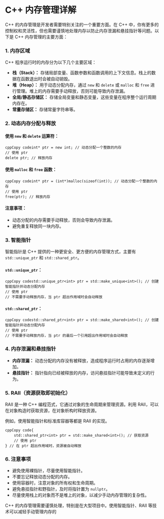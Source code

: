 # C++ 内存管理详解

C++ 的内存管理是开发者需要特别关注的一个重要方面。在 C++ 中，你有更多的控制权和灵活性，但也需要谨慎地处理内存以防止内存泄漏和悬挂指针等问题。以下是 C++ 内存管理的主要方面：

### 1. **内存区域**

C++ 程序运行时的内存分为以下几个主要区域：

- **栈（Stack）：** 存储局部变量、函数参数和函数调用的上下文信息。栈上的数据在函数退出时会被自动销毁。
- **堆（Heap）：** 用于动态分配内存，通过 `new` 和 `delete` 或 `malloc` 和 `free` 进行管理。堆上的内存需要手动释放，否则可能导致内存泄漏。
- **全局/静态存储区：** 存储全局变量和静态变量，这些变量在程序整个运行周期内存在。
- **常量存储区：** 存储常量字符串等。

### 2. **动态内存分配与释放**

#### 使用 `new` 和 `delete` 运算符：

```shell
cppCopy codeint* ptr = new int; // 动态分配一个整数的内存
// 使用 ptr
delete ptr; // 释放内存
```

#### 使用 `malloc` 和 `free` 函数：

```shell
cppCopy codeint* ptr = (int*)malloc(sizeof(int)); // 动态分配一个整数的内存
// 使用 ptr
free(ptr); // 释放内存
```

#### 注意事项：

- 动态分配的内存需要手动释放，否则会导致内存泄漏。
- 避免重复释放同一块内存。

### 3. **智能指针**

智能指针是 C++ 提供的一种更安全、更方便的内存管理方式，主要有 `std::unique_ptr` 和 `std::shared_ptr`。

#### `std::unique_ptr`：

```shell
cppCopy codestd::unique_ptr<int> ptr = std::make_unique<int>(); // 创建智能指针并动态分配内存
// 使用 ptr
// 不需要手动释放内存，当 ptr 超出作用域时会自动释放
```

#### `std::shared_ptr`：

```shell
cppCopy codestd::shared_ptr<int> ptr = std::make_shared<int>(); // 创建智能指针并动态分配内存
// 使用 ptr
// 不需要手动释放内存，当 ptr 的最后一个引用超出作用域时会自动释放
```

### 4. **内存泄漏和悬挂指针**

- **内存泄漏：** 动态分配的内存没有被释放，造成程序运行时占用的内存逐渐增加。
- **悬挂指针：** 指针指向已经被释放的内存，访问悬挂指针可能导致未定义的行为。

### 5. **RAII（资源获取即初始化）**

RAII 是一种 C++ 编程范式，它通过对象的生命周期来管理资源。利用 RAII，可以在对象构造时获取资源，在对象析构时释放资源。

例如，使用智能指针和标准库容器等都是 RAII 的实现。

```shell
cppCopy code{
    std::shared_ptr<int> ptr = std::make_shared<int>(); // 获取资源
    // 使用 ptr
} // 在 ptr 超出作用域时，资源被自动释放
```

### 6. **注意事项**

- 避免使用裸指针，尽量使用智能指针。
- 不要忘记释放动态分配的内存。
- 使用容器时，注意对象的所有权和生命周期。
- 避免悬挂指针和野指针，及时将指针置为 `nullptr`。
- 尽量使用栈上的对象而不是堆上的对象，以减少手动内存管理的复杂性。

C++ 的内存管理需要谨慎处理，特别是在大型项目中。使用智能指针、RAII 等技术可以减轻手动管理内存的